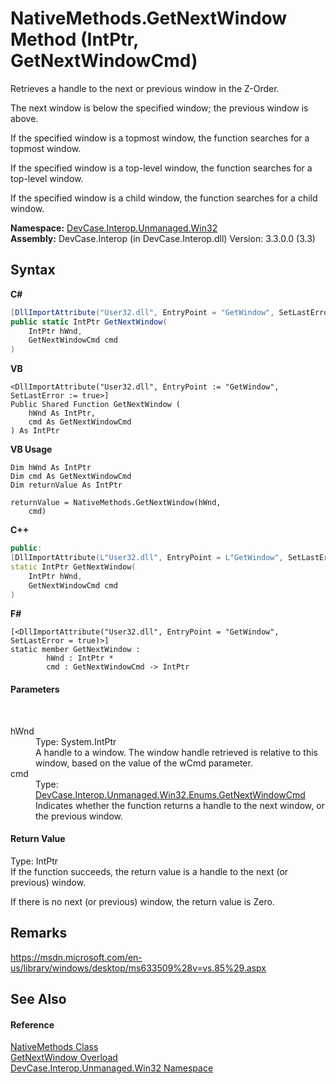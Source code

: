 # NativeMethods.GetNextWindow Method (IntPtr, GetNextWindowCmd)
 

Retrieves a handle to the next or previous window in the Z-Order. 

 The next window is below the specified window; the previous window is above. 

 If the specified window is a topmost window, the function searches for a topmost window. 

 If the specified window is a top-level window, the function searches for a top-level window. 

 If the specified window is a child window, the function searches for a child window.

**Namespace:**&nbsp;<a href="N_DevCase_Interop_Unmanaged_Win32">DevCase.Interop.Unmanaged.Win32</a><br />**Assembly:**&nbsp;DevCase.Interop (in DevCase.Interop.dll) Version: 3.3.0.0 (3.3)

## Syntax

**C#**<br />
``` C#
[DllImportAttribute("User32.dll", EntryPoint = "GetWindow", SetLastError = true)]
public static IntPtr GetNextWindow(
	IntPtr hWnd,
	GetNextWindowCmd cmd
)
```

**VB**<br />
``` VB
<DllImportAttribute("User32.dll", EntryPoint := "GetWindow", SetLastError := true>]
Public Shared Function GetNextWindow ( 
	hWnd As IntPtr,
	cmd As GetNextWindowCmd
) As IntPtr
```

**VB Usage**<br />
``` VB Usage
Dim hWnd As IntPtr
Dim cmd As GetNextWindowCmd
Dim returnValue As IntPtr

returnValue = NativeMethods.GetNextWindow(hWnd, 
	cmd)
```

**C++**<br />
``` C++
public:
[DllImportAttribute(L"User32.dll", EntryPoint = L"GetWindow", SetLastError = true)]
static IntPtr GetNextWindow(
	IntPtr hWnd, 
	GetNextWindowCmd cmd
)
```

**F#**<br />
``` F#
[<DllImportAttribute("User32.dll", EntryPoint = "GetWindow", SetLastError = true)>]
static member GetNextWindow : 
        hWnd : IntPtr * 
        cmd : GetNextWindowCmd -> IntPtr 

```


#### Parameters
&nbsp;<dl><dt>hWnd</dt><dd>Type: System.IntPtr<br />A handle to a window. The window handle retrieved is relative to this window, based on the value of the wCmd parameter.</dd><dt>cmd</dt><dd>Type: <a href="T_DevCase_Interop_Unmanaged_Win32_Enums_GetNextWindowCmd">DevCase.Interop.Unmanaged.Win32.Enums.GetNextWindowCmd</a><br />Indicates whether the function returns a handle to the next window, or the previous window.</dd></dl>

#### Return Value
Type: IntPtr<br />If the function succeeds, the return value is a handle to the next (or previous) window. 

 If there is no next (or previous) window, the return value is Zero.

## Remarks
<a href="https://msdn.microsoft.com/en-us/library/windows/desktop/ms633509%28v=vs.85%29.aspx" target="_blank">https://msdn.microsoft.com/en-us/library/windows/desktop/ms633509%28v=vs.85%29.aspx</a>

## See Also


#### Reference
<a href="T_DevCase_Interop_Unmanaged_Win32_NativeMethods">NativeMethods Class</a><br /><a href="Overload_DevCase_Interop_Unmanaged_Win32_NativeMethods_GetNextWindow">GetNextWindow Overload</a><br /><a href="N_DevCase_Interop_Unmanaged_Win32">DevCase.Interop.Unmanaged.Win32 Namespace</a><br />